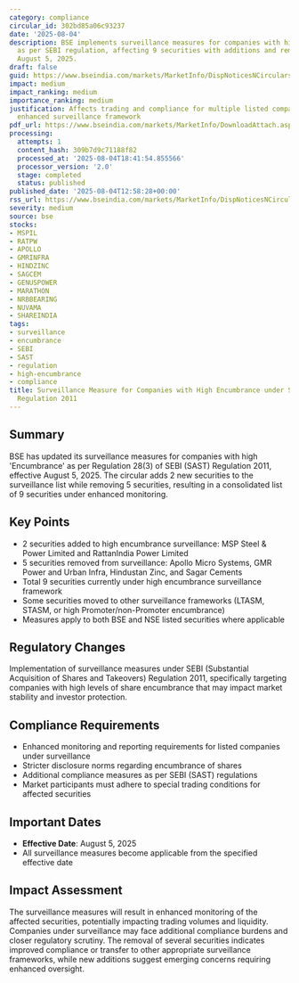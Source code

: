 ```yaml
---
category: compliance
circular_id: 302bd85a06c93237
date: '2025-08-04'
description: BSE implements surveillance measures for companies with high encumbrance
  as per SEBI regulation, affecting 9 securities with additions and removals effective
  August 5, 2025.
draft: false
guid: https://www.bseindia.com/markets/MarketInfo/DispNoticesNCirculars.aspx?Noticeid={22F73705-5D59-4BC0-AF79-1434957406AE}&noticeno=20250804-34&dt=08/04/2025&icount=34&totcount=60&flag=0
impact: medium
impact_ranking: medium
importance_ranking: medium
justification: Affects trading and compliance for multiple listed companies under
  enhanced surveillance framework
pdf_url: https://www.bseindia.com/markets/MarketInfo/DownloadAttach.aspx?id=20250804-34&attachedId=926186d1-f6d1-43b1-8cfd-907a55b5106d
processing:
  attempts: 1
  content_hash: 309b7d9c71188f82
  processed_at: '2025-08-04T18:41:54.855566'
  processor_version: '2.0'
  stage: completed
  status: published
published_date: '2025-08-04T12:58:28+00:00'
rss_url: https://www.bseindia.com/markets/MarketInfo/DispNoticesNCirculars.aspx?Noticeid={22F73705-5D59-4BC0-AF79-1434957406AE}&noticeno=20250804-34&dt=08/04/2025&icount=34&totcount=60&flag=0
severity: medium
source: bse
stocks:
- MSPIL
- RATPW
- APOLLO
- GMRINFRA
- HINDZINC
- SAGCEM
- GENUSPOWER
- MARATHON
- NRBBEARING
- NUVAMA
- SHAREINDIA
tags:
- surveillance
- encumbrance
- SEBI
- SAST
- regulation
- high-encumbrance
- compliance
title: Surveillance Measure for Companies with High Encumbrance under SEBI (SAST)
  Regulation 2011
---
```


## Summary

BSE has updated its surveillance measures for companies with high 'Encumbrance' as per Regulation 28(3) of SEBI (SAST) Regulation 2011, effective August 5, 2025. The circular adds 2 new securities to the surveillance list while removing 5 securities, resulting in a consolidated list of 9 securities under enhanced monitoring.

## Key Points

- 2 securities added to high encumbrance surveillance: MSP Steel & Power Limited and RattanIndia Power Limited
- 5 securities removed from surveillance: Apollo Micro Systems, GMR Power and Urban Infra, Hindustan Zinc, and Sagar Cements
- Total 9 securities currently under high encumbrance surveillance framework
- Some securities moved to other surveillance frameworks (LTASM, STASM, or high Promoter/non-Promoter encumbrance)
- Measures apply to both BSE and NSE listed securities where applicable

## Regulatory Changes

Implementation of surveillance measures under SEBI (Substantial Acquisition of Shares and Takeovers) Regulation 2011, specifically targeting companies with high levels of share encumbrance that may impact market stability and investor protection.

## Compliance Requirements

- Enhanced monitoring and reporting requirements for listed companies under surveillance
- Stricter disclosure norms regarding encumbrance of shares
- Additional compliance measures as per SEBI (SAST) regulations
- Market participants must adhere to special trading conditions for affected securities

## Important Dates

- **Effective Date**: August 5, 2025
- All surveillance measures become applicable from the specified effective date

## Impact Assessment

The surveillance measures will result in enhanced monitoring of the affected securities, potentially impacting trading volumes and liquidity. Companies under surveillance may face additional compliance burdens and closer regulatory scrutiny. The removal of several securities indicates improved compliance or transfer to other appropriate surveillance frameworks, while new additions suggest emerging concerns requiring enhanced oversight.